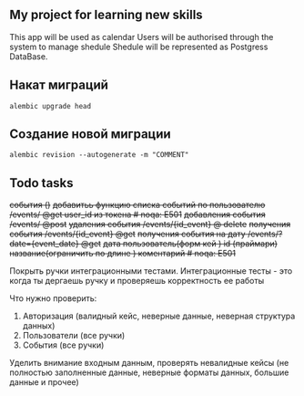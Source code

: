 ## My project for learning new skills

This app will be used as calendar
Users will be authorised through the system to manage shedule
Shedule will be represented as Postgress DataBase.


## Накат миграций
```
alembic upgrade head
```

## Создание новой миграции
```
alembic revision --autogenerate -m "COMMENT"
```

## Todo tasks

  ~~события ()~~
 ~~добавитьь функцию списка событий по пользователю /events/ @get       user_id из токена # noqa: E501~~
~~добавления события /events/   @post~~
 ~~удаления события /events/{id_event} @ delete~~
 ~~получения события /events/{id_event} @get~~
 ~~получения события на дату /events/?date={event_date} @get~~
 ~~дата пользователь(форм кей ) id (праймари) название(ограничить по длине ) коментарий # noqa: E501~~

 Покрыть ручки интеграционными тестами. Интеграционные тесты - это когда ты дергаешь ручку и проверяешь корректность ее работы

 Что нужно проверить:
 1) Авторизация (валидный кейс, неверные данные, неверная структура данных)
 2) Пользователи (все ручки)
 3) События (все ручки)

Уделить внимание входным данным, проверять невалидные кейсы (не полностью заполненные данные, неверные форматы данных, большие данные и прочее)
